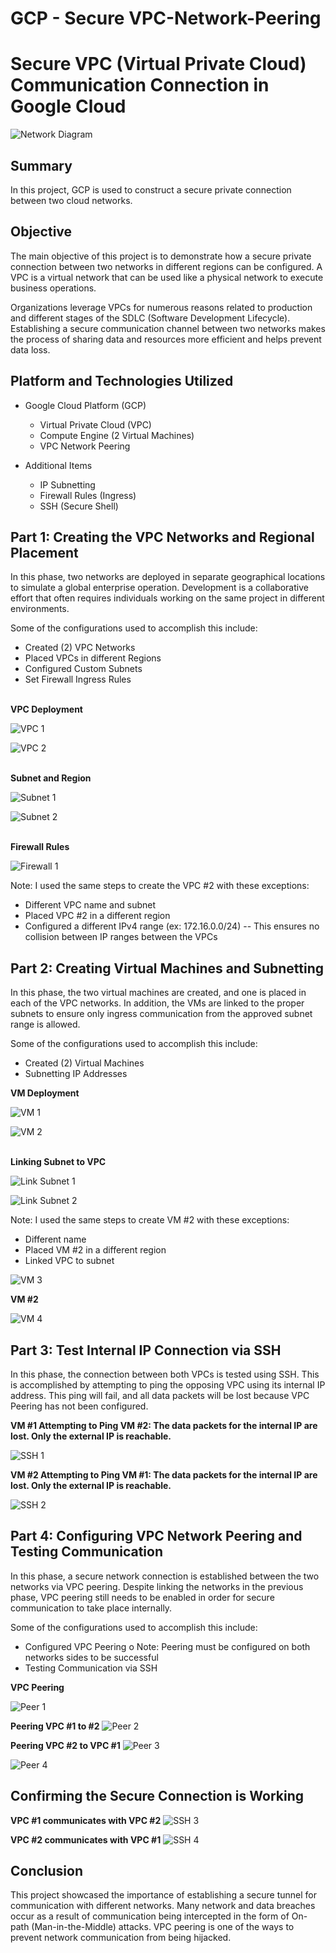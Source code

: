 # GCP - Secure VPC-Network-Peering

# Secure VPC (Virtual Private Cloud) Communication Connection in Google Cloud
![Network Diagram]( https://i.imgur.com/k5GdVXW.jpg)

## Summary

In this project, GCP is used to construct a secure private connection between two cloud networks.  

## Objective
The main objective of this project is to demonstrate how a secure private connection between two networks in different regions can be configured. A VPC is a virtual network that can be used like a physical network to execute business operations. 

Organizations leverage VPCs for numerous reasons related to production and different stages of the SDLC (Software Development Lifecycle). Establishing a secure communication channel between two networks makes the process of sharing data and resources more efficient and helps prevent data loss.

## Platform and Technologies Utilized

- Google Cloud Platform (GCP)
  - Virtual Private Cloud (VPC)
  - Compute Engine (2 Virtual Machines)
  - VPC Network Peering
  
- Additional Items
  - IP Subnetting 
  - Firewall Rules (Ingress)
  - SSH (Secure Shell) 

## Part 1: Creating the VPC Networks and Regional Placement

In this phase, two networks are deployed in separate geographical locations to simulate a global enterprise operation. Development is a collaborative effort that often requires individuals working on the same project in different environments.

Some of the configurations used to accomplish this include: 

-	Created (2) VPC Networks
-	Placed VPCs in different Regions
-	Configured Custom Subnets
-	Set Firewall Ingress Rules
<br/>
<b>VPC Deployment</b>

![VPC 1]( https://i.imgur.com/nG6V9bJ.jpg)

![VPC 2]( https://i.imgur.com/avTIvsx.jpg)

<br/>
<b>Subnet and Region</b>

![Subnet 1]( https://i.imgur.com/bjM8WQU.jpg)

![Subnet 2]( https://i.imgur.com/OOqDSar.jpg)

<br/>
<b>Firewall Rules</b>

![Firewall 1]( https://i.imgur.com/05Q1mwt.jpg)

Note: I used the same steps to create the VPC #2 with these exceptions:

-	Different VPC name and subnet
-	Placed VPC #2 in a different region
-	Configured a different IPv4 range (ex: 172.16.0.0/24)
  --	This ensures no collision between IP ranges between the VPCs


## Part 2: Creating Virtual Machines and Subnetting

In this phase, the two virtual machines are created, and one is placed in each of the VPC networks. In addition, the VMs are linked to the proper subnets to ensure only ingress communication from the approved subnet range is allowed. 

Some of the configurations used to accomplish this include: 

-	Created (2) Virtual Machines
-	Subnetting IP Addresses

<b>VM Deployment</b>

![VM 1]( https://i.imgur.com/OrjqED1.jpg)

![VM 2]( https://i.imgur.com/wnWDsn8.jpg)

<br/>
<b>Linking Subnet to VPC</b>

![Link Subnet 1]( https://i.imgur.com/xTtcJHH.jpg)

![Link Subnet 2]( https://i.imgur.com/abTFyP1.jpg)

Note: I used the same steps to create VM #2 with these exceptions:

-	Different name
-	Placed VM #2 in a different region
-	Linked VPC to subnet 


![VM 3]( https://i.imgur.com/2Nep4SO.jpg)

<b>VM #2</b>

![VM 4]( https://i.imgur.com/YJ9DOJ4.jpg)


## Part 3: Test Internal IP Connection via SSH

In this phase, the connection between both VPCs is tested using SSH. This is accomplished by attempting to ping the opposing VPC using its internal IP address. This ping will fail, and all data packets will be lost because VPC Peering has not been configured. 


<b>VM #1 Attempting to Ping VM #2: The data packets for the internal IP are lost. Only the external IP is reachable.</b>

![SSH 1]( https://i.imgur.com/NPnDCQs.jpg)

<b>VM #2 Attempting to Ping VM #1: The data packets for the internal IP are lost. Only the external IP is reachable.</b>

![SSH 2]( https://i.imgur.com/FKxe1nn.jpg)


## Part 4: Configuring VPC Network Peering and Testing Communication

In this phase, a secure network connection is established between the two networks via VPC peering. Despite linking the networks in the previous phase, VPC peering still needs to be enabled in order for secure communication to take place internally. 

Some of the configurations used to accomplish this include: 

-	Configured VPC Peering
o	Note: Peering must be configured on both networks sides to be successful
-	Testing Communication via SSH

<b>VPC Peering</b>

![Peer 1]( https://i.imgur.com/331P3ZV.jpg)

<b>Peering VPC #1 to #2</b>
![Peer 2]( https://i.imgur.com/ZPsbYFd.jpg)

<b>Peering VPC #2 to VPC #1</b>
![Peer 3]( https://i.imgur.com/tpBzuSJ.jpg)

![Peer 4](https://i.imgur.com/0N5mcoM.jpg)

## Confirming the Secure Connection is Working

<b>VPC #1 communicates with VPC #2</b>
![SSH 3](https://i.imgur.com/LaJJ5zl.jpg)

<b>VPC #2 communicates with VPC #1</b>
![SSH 4](https://i.imgur.com/KHloil7.jpg)

## Conclusion

This project showcased the importance of establishing a secure tunnel for communication with different networks. Many network and data breaches occur as a result of communication being intercepted in the form of On-path (Man-in-the-Middle) attacks. VPC peering is one of the ways to prevent network communication from being hijacked.


